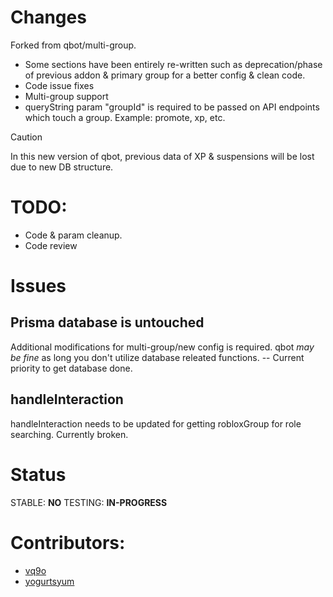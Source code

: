 # Changes
Forked from qbot/multi-group.

* Some sections have been entirely re-written such as deprecation/phase of previous addon & primary group for a better config & clean code.
* Code issue fixes
* Multi-group support
* queryString param "groupId" is required to be passed on API endpoints which touch a group. Example: promote, xp, etc.

> [!CAUTION]
> In this new version of qbot, previous data of XP & suspensions will be lost due to new DB structure.

# TODO:
* Code & param cleanup.
* Code review

# Issues
## Prisma database is untouched
Additional modifications for multi-group/new config is required. qbot *may be fine* as long you don't utilize database releated functions. -- Current priority to get database done.

## handleInteraction
handleInteraction needs to be updated for getting robloxGroup for role searching. Currently broken.

# Status
STABLE: **NO**
TESTING: **IN-PROGRESS**

# Contributors:
* [vq9o](https://github.com/vq9o)
* [yogurtsyum](https://github.com/yogurtsyum) 